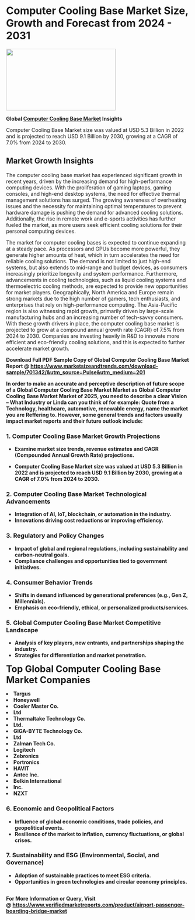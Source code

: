 <H1>Computer Cooling Base Market Size, Growth and Forecast from 2024 - 2031</H1><img class="aligncenter size-medium wp-image-584254" src="https://thirdeyenews.in/wp-content/uploads/2024/09/Global-Market-Research-300x168.jpeg" alt="" width="300" height="168" /><p><strong>Global&nbsp;<a href="https://www.marketsizeandtrends.com/download-sample/701342/&amp;utm_source=Pulse&amp;utm_medium=201">Computer Cooling Base Market</a> Insights</strong></p><p>Computer Cooling Base Market size was valued at USD 5.3 Billion in 2022 and is projected to reach USD 9.1 Billion by 2030, growing at a CAGR of 7.0% from 2024 to 2030.</p><p><h2>Market Growth Insights</h2> <p>The computer cooling base market has experienced significant growth in recent years, driven by the increasing demand for high-performance computing devices. With the proliferation of gaming laptops, gaming consoles, and high-end desktop systems, the need for effective thermal management solutions has surged. The growing awareness of overheating issues and the necessity for maintaining optimal temperatures to prevent hardware damage is pushing the demand for advanced cooling solutions. Additionally, the rise in remote work and e-sports activities has further fueled the market, as more users seek efficient cooling solutions for their personal computing devices.</p> <p><strong></strong></p> <p>The market for computer cooling bases is expected to continue expanding at a steady pace. As processors and GPUs become more powerful, they generate higher amounts of heat, which in turn accelerates the need for reliable cooling solutions. The demand is not limited to just high-end systems, but also extends to mid-range and budget devices, as consumers increasingly prioritize longevity and system performance. Furthermore, advancements in cooling technologies, such as liquid cooling systems and thermoelectric cooling methods, are expected to provide new opportunities for market players. Geographically, North America and Europe remain strong markets due to the high number of gamers, tech enthusiasts, and enterprises that rely on high-performance computing. The Asia-Pacific region is also witnessing rapid growth, primarily driven by large-scale manufacturing hubs and an increasing number of tech-savvy consumers. With these growth drivers in place, the computer cooling base market is projected to grow at a compound annual growth rate (CAGR) of 7.5% from 2024 to 2030. Companies are investing heavily in R&D to innovate more efficient and eco-friendly cooling solutions, and this is expected to further accelerate market growth.</p> <p><strong></p><p><span class=""><strong>Download Full PDF Sample Copy of Global Computer Cooling Base Market Report</strong> @ <a href="https://www.marketsizeandtrends.com/download-sample/701342/&amp;utm_source=Pulse&amp;utm_medium=201" target="_blank">https://www.marketsizeandtrends.com/download-sample/701342/&amp;utm_source=Pulse&amp;utm_medium=201</a></span></p><p>In order to make an accurate and perceptive description of future scope of a Global&nbsp;Computer Cooling Base Market Market as Global&nbsp;Computer Cooling Base Market Market of 2025, you need to describe a clear Vision &ndash; What Industry or Linda can you think of for example: Quote from a Technology, healthcare, automotive, renewable energy, name the market you are Reffering to. However, some general trends and factors usually impact market reports and their future outlook include:</p><h3>1.&nbsp;<strong>Computer Cooling Base Market Growth Projections</strong></h3><ul><li>Examine market size trends, revenue estimates and CAGR (Compounded Annual Growth Rate) projections.</li><li><p>Computer Cooling Base Market size was valued at USD 5.3 Billion in 2022 and is projected to reach USD 9.1 Billion by 2030, growing at a CAGR of 7.0% from 2024 to 2030.</p></li></ul><h3>2.&nbsp;<strong>Computer Cooling Base Market Technological Advancements</strong></h3><ul><li>Integration of AI, IoT, blockchain, or automation in the industry.</li><li>Innovations driving cost reductions or improving efficiency.</li></ul><h3>3.&nbsp;<strong>Regulatory and Policy Changes</strong></h3><ul><li>Impact of global and regional regulations, including sustainability and carbon-neutral goals.</li><li>Compliance challenges and opportunities tied to government initiatives.</li></ul><h3>4.&nbsp;<strong>Consumer Behavior Trends</strong></h3><ul><li>Shifts in demand influenced by generational preferences (e.g., Gen Z, Millennials).</li><li>Emphasis on eco-friendly, ethical, or personalized products/services.</li></ul><h3>5.&nbsp;<strong>Global Computer Cooling Base Market Competitive Landscape</strong></h3><ul><li>Analysis of key players, new entrants, and partnerships shaping the industry.</li><li>Strategies for differentiation and market penetration.</li></ul><p data-pm-slice="1 1 []"><span style="color: inherit; font-family: inherit; font-size: 25px;">Top Global Computer Cooling Base Market Companies</span></p><div class="" data-test-id=""><p><li>Targus</li><li> Honeywell</li><li> Cooler Master Co.</li><li> Ltd</li><li> Thermaltake Technology Co.</li><li> Ltd.</li><li> GIGA-BYTE Technology Co.</li><li> Ltd</li><li> Zalman Tech Co.</li><li> Logitech</li><li> Zebronics</li><li> Portronics</li><li> HAVIT</li><li> Antec Inc.</li><li> Belkin International</li><li> Inc.</li><li> NZXT</li></p></div><h3>6.&nbsp;<strong>Economic and Geopolitical Factors</strong></h3><ul><li>Influence of global economic conditions, trade policies, and geopolitical events.</li><li>Resilience of the market to inflation, currency fluctuations, or global crises.</li></ul><h3>7.&nbsp;<strong>Sustainability and ESG (Environmental, Social, and Governance)</strong></h3><ul><li>Adoption of sustainable practices to meet ESG criteria.</li><li>Opportunities in green technologies and circular economy principles.</li></ul><h2><strong style="font-size: 14px;">For More Information or Query, Visit @&nbsp;</strong><a style="background-color: #ffffff; font-size: 14px;" href="https://www.marketsizeandtrends.com/report/computer-cooling-base-market/" target="_blank">https://www.verifiedmarketreports.com/product/airport-passenger-boarding-bridge-market</a></h2>
